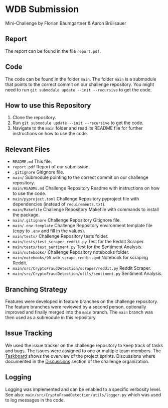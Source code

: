 # WDB Submission
Mini-Challenge by Florian Baumgartner & Aaron Brülisauer

## Report
The report can be found in the file `report.pdf`.

## Code
The code can be found in the folder `main`. The folder `main` is a submodule that points to the correct commit on our challenge repository. You might need to run `git submodule update --init --recursive` to get the code.

## How to use this Repository
1. Clone the repository.
2. Run `git submodule update --init --recursive` to get the code.
3. Navigate to the `main` folder and read its README file for further instructions on how to use the code.

## Relevant Files
- `README.md`       This file.
- `report.pdf`      Report of our submission.
- `.gitignore`      Gitignore file.
- `main/`           Submodule pointing to the correct commit on our challenge repository.
- `main/README.md`  Challenge Repository Readme with instructions on how to use the code.
- `main/pyproject.toml`  Challenge Repository pyproject file with dependencies (instead of `requirements.txt`).
- `main/Makefile`   Challenge Repository Makefile with commands to install the package.
- `main/.gitignore` Challenge Repository Gitignore file.
- `main/.env-template`       Challenge Repository environment template file (copy to `.env` and fill in the values).
- `main/tests/`      Challenge Repository tests folder.
- `main/tests/test_scraper_reddit.py` Test for the Reddit Scraper.
- `main/tests/test_sentiment.py`      Test for the Sentiment Analysis.
- `main/notebooks/`  Challenge Repository notebooks folder.
- `main/notebooks/90-wdb-scrape-reddit.qmd` Notebook for scraping Reddit.
- `main/src/CryptoFraudDetection/scraper/reddit.py` Reddit Scraper.
- `main/src/CryptoFraudDetection/utils/sentiment.py` Sentiment Analysis.

## Branching Strategy
Features were developed in feature branches on the challenge repository. The feature branches were reviewed by a second person, optionally improved and finally merged into the `main` branch. The `main` branch was then used as a submodule in this repository.

## Issue Tracking
We used the issue tracker on the challenge repository to keep track of tasks and bugs. The issues were assigned to one or multiple team members. The [Taskboard](https://github.com/orgs/CryptoFraudDetection/projects/1) shows the overview of the project sprints. Discussions where documented in the [Discussions](https://github.com/orgs/CryptoFraudDetection/discussions) section of the challenge organization.

## Logging
Logging was implemented and can be enabled to a specific verbosity level. See also: `main/src/CryptoFraudDetection/utils/logger.py` which was used to log messages in the code.
